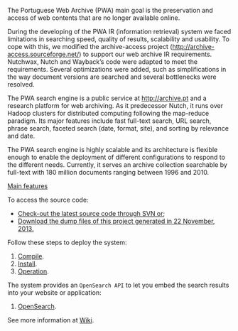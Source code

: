 The Portuguese Web Archive (PWA) main goal is the preservation and access of web contents that are no longer available online.

During the developing of the PWA IR (information retrieval) system we faced limitations in searching speed, quality of results, scalability and usability. To cope with this, we modified the archive-access project (http://archive-access.sourceforge.net/) to support our web archive IR requirements. Nutchwax, Nutch and Wayback’s code were adapted to meet the requirements. Several optimizations were added, such as simplifications in the way document versions are searched and several bottlenecks were resolved.

The PWA search engine is a public service at http://archive.pt and a research platform for web archiving. As it predecessor Nutch, it runs over Hadoop clusters for distributed computing following the map-reduce paradigm. Its major features include fast full-text search, URL search, phrase search, faceted search (date, format, site), and sorting by relevance and date.

The PWA search engine is highly scalable and its architecture is flexible enough to enable the deployment of different configurations to respond to the different needs. Currently, it serves an archive collection searchable by full-text with 180 million documents ranging between 1996 and 2010.


<a href='https://code.google.com/p/pwa-technologies/wiki/MainFeatures'>Main features</a>

To access the source code:
  * <a href='https://code.google.com/p/pwa-technologies/source/checkout'>Check-out the latest source code through SVN or</a>;
  * <a href='http://sobre.arquivo.pt/~pwa/PWA-TechnologiesSourceCodeDump22-11-2013/'>Download the dump files of this project generated in 22 November, 2013.</a>

Follow these steps to deploy the system:
  1. <a href='https://code.google.com/p/pwa-technologies/wiki/Compile'>Compile</a>.
  1. <a href='https://code.google.com/p/pwa-technologies/wiki/Install'>Install</a>.
  1. <a href='https://code.google.com/p/pwa-technologies/wiki/Operation'>Operation</a>.



The system provides an `OpenSearch API` to let you embed the search results into your website or application:
  1. <a href='https://code.google.com/p/pwa-technologies/wiki/OpenSearch'>OpenSearch</a>.

See more information at <a href='https://code.google.com/p/pwa-technologies/w/list'>Wiki</a>.